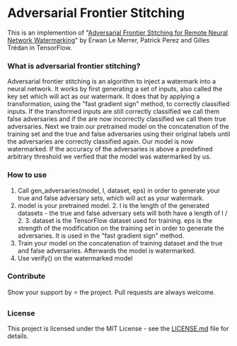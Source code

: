 # Adversarial Frontier Stitching

This is an implemention of "[Adversarial Frontier Stitching for Remote Neural Network Watermarking](https://arxiv.org/pdf/1711.01894.pdf)"
 by Erwan Le Merrer, Patrick Perez and Gilles Trédan in TensorFlow.

### What is adversarial frontier stitching?

Adversarial frontier stitching is an algorithm to inject a watermark into a neural network. It works by first generating a set of inputs,
also called the key set which will act as our watermark.
It does that by applying a transformation, using the "fast gradient sign" method, to correctly classified inputs.
If the transformed inputs are still correctly classified we call them false adversaries and if the are now incorrectly classified we call them true adversaries.
Next we train our pretrained model on the concatenation of the training set and the true and false adversaries using their original labels
until the adversaries are correctly classified again. Our model is now watermarked. If the accuracy of the adversaries is above a predefined arbitrary threshold we verfied that the model was watermarked by us.


  

### How to use

1. Call gen_adversaries(model, l, dataset, eps) in order to generate your true and false adversary sets, which will act as your watermark.
1. model is your pretrained model. 2. l is the length of the generated datasets - the true and false adversary sets will both have a length of l / 2. 3. dataset is the TensorFlow dataset used for training. eps is the strength of the modification
on the training set in order to generate the adversaries. It is used in the "fast gradient sign" method.
2. Train your model on the concatenation of training dataset and the true and false adversaries. Afterwards the model is watermarked.
3. Use verify() on the watermarked model 

### Contribute

Show your support by ⭐ the project. Pull requests are always welcome.

### License

This project is licensed under the MIT License - see the [LICENSE.md](https://github.com/dunky11/adversarial-frontier-stitching/blob/master/LICENSE) file for details.
